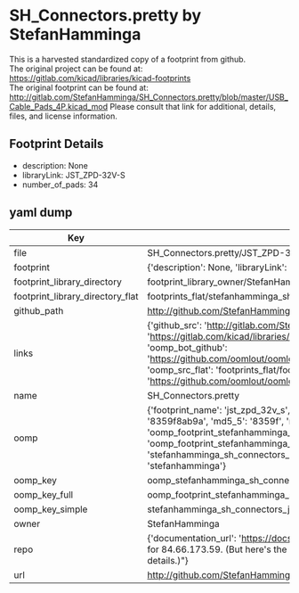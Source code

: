 # SH_Connectors.pretty by StefanHamminga  
This is a harvested standardized copy of a footprint from github.  
The original project can be found at:  
https://gitlab.com/kicad/libraries/kicad-footprints  
The original footprint can be found at:
http://gitlab.com/StefanHamminga/SH_Connectors.pretty/blob/master/USB_Cable_Pads_4P.kicad_mod
Please consult that link for additional, details, files, and license information.  
## Footprint Details
* description: None  
* libraryLink: JST_ZPD-32V-S  
* number_of_pads: 34  
## yaml dump  
| Key | Value |  
| --- | --- |  
| file | SH_Connectors.pretty/JST_ZPD-32V-S.kicad_mod |  
| footprint | {'description': None, 'libraryLink': 'JST_ZPD-32V-S', 'number_of_pads': 34} |  
| footprint_library_directory | footprint_library_owner/StefanHamminga_SH_Connectors.pretty |  
| footprint_library_directory_flat | footprints_flat/stefanhamminga_sh_connectors_jst_zpd_32v_s/working |  
| github_path | http://github.com/StefanHamminga/SH_Connectors.pretty/blob/master/JST_ZPD-32V-S.kicad_mod |  
| links | {'github_src': 'http://gitlab.com/StefanHamminga/SH_Connectors.pretty/blob/master/USB_Cable_Pads_4P.kicad_mod', 'github_src_repo': 'https://gitlab.com/kicad/libraries/kicad-footprints', 'oomp_bot': 'footprints/stefanhamminga_sh_connectors_jst_zpd_32v_s/working', 'oomp_bot_github': 'https://github.com/oomlout/oomlout_oomp_footprint_bot/tree/main/footprints/stefanhamminga_sh_connectors_jst_zpd_32v_s/working', 'oomp_src_flat': 'footprints_flat/footprints_flat/stefanhamminga_sh_connectors_jst_zpd_32v_s/working', 'oomp_src_flat_github': 'https://github.com/oomlout/oomlout_oomp_footprint_src/tree/main/footprints_flat/stefanhamminga_sh_connectors_jst_zpd_32v_s/working'} |  
| name | SH_Connectors.pretty |  
| oomp | {'footprint_name': 'jst_zpd_32v_s', 'library_name': 'sh_connectors', 'md5': '8359f8ab9a302476af77f69cb12d0c52', 'md5_10': '8359f8ab9a', 'md5_5': '8359f', 'md5_6': '8359f8', 'oomp_key': 'oomp_stefanhamminga_sh_connectors_jst_zpd_32v_s', 'oomp_key_extra': 'oomp_footprint_stefanhamminga_sh_connectors_jst_zpd_32v_s', 'oomp_key_full': 'oomp_footprint_stefanhamminga_sh_connectors_jst_zpd_32v_s_8359f8', 'oomp_key_simple': 'stefanhamminga_sh_connectors_jst_zpd_32v_s', 'original_filename': 'SH_Connectors.pretty/JST_ZPD-32V-S.kicad_mod', 'owner_name': 'stefanhamminga'} |  
| oomp_key | oomp_stefanhamminga_sh_connectors_jst_zpd_32v_s |  
| oomp_key_full | oomp_footprint_stefanhamminga_sh_connectors_jst_zpd_32v_s |  
| oomp_key_simple | stefanhamminga_sh_connectors_jst_zpd_32v_s |  
| owner | StefanHamminga |  
| repo | {'documentation_url': 'https://docs.github.com/rest/overview/resources-in-the-rest-api#rate-limiting', 'message': "API rate limit exceeded for 84.66.173.59. (But here's the good news: Authenticated requests get a higher rate limit. Check out the documentation for more details.)"} |  
| url | http://github.com/StefanHamminga/SH_Connectors.pretty |  

